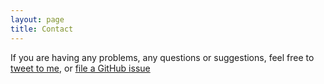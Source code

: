 ```yaml
---
layout: page
title: Contact
---
```


If you are having any problems, any questions or suggestions, feel free to [tweet to me](https://twitter.com/intent/tweet?text=%40{{site.author.twitter}}), or [file a GitHub issue](https://github.com/{{site.author.github}}/davidcbrownio/issues/new)
